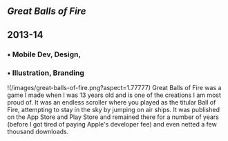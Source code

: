 



## *Great Balls of Fire*
## 2013-14

### • Mobile Dev, Design,
### • Illustration, Branding
!(/images/great-balls-of-fire.png?aspect=1.77777)
Great Balls of Fire was a game I made when I was 13 years old and is one of the creations I am most proud of. It was an endless scroller where you played as the titular Ball of Fire, attempting to stay in the sky by jumping on air ships. It was published on the App Store and Play Store and remained there for a number of years (before I got tired of paying Apple's developer fee) and even netted a few thousand downloads.